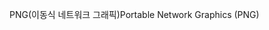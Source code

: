 <span data-ttu-id="bce0e-101">PNG(이동식 네트워크 그래픽)</span><span class="sxs-lookup"><span data-stu-id="bce0e-101">Portable Network Graphics (PNG)</span></span>